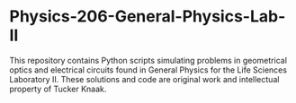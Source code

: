 # Physics-206-General-Physics-Lab-II
This repository contains Python scripts simulating problems in geometrical optics and electrical circuits found in General Physics for the Life Sciences Laboratory II.  These solutions and code are original work and intellectual property of Tucker Knaak.
